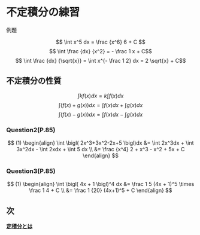 # 不定積分の練習

例題

$$ \int x^5 dx = \frac {x^6} 6 + C  $$
$$ \int \frac {dx} {x^2} = - \frac 1 x + C$$
$$ \int \frac {dx} {\sqrt{x}} = \int x^{- \frac 1 2} dx = 2 \sqrt{x} + C$$

## 不定積分の性質

$$ \int k f(x)dx = k \int f(x)dx $$
$$ \int \bigl( f(x)+g(x) \bigl)dx = \int f(x)dx + \int g(x)dx  $$
$$ \int \bigl( f(x)-g(x) \bigl)dx = \int f(x)dx - \int g(x)dx  $$

### Question2(P.85)
$$ 
(1) 
\begin{align}
\int \bigl( 2x^3+3x^2-2x+5 \bigl)dx &= \int 2x^3dx + \int 3x^2dx - \int 2xdx + \int 5 dx \\
&= \frac {x^4} 2 + x^3 - x^2 + 5x + C
\end{align}
$$

### Question3(P.85)
$$
(1) 
\begin{align}
\int \bigl( 4x + 1 \bigl)^4 dx &= \frac 1 5 (4x + 1)^5 \times \frac 1 4 + C \\
&= \frac 1 {20} (4x+1)^5 + C
\end{align}
$$

## 次

**[定積分とは](./no3.md)**